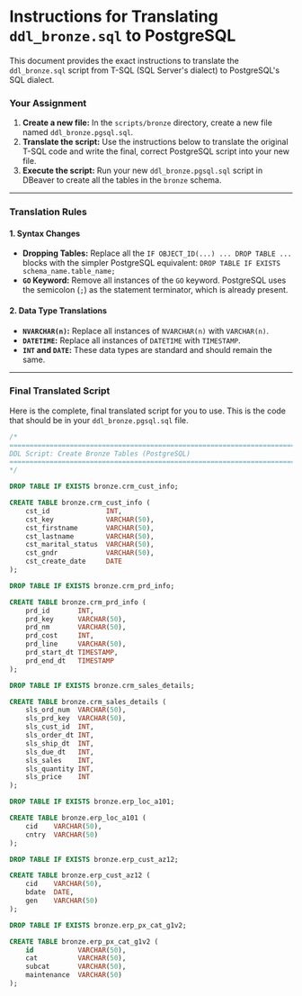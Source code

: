 
# Instructions for Translating `ddl_bronze.sql` to PostgreSQL

This document provides the exact instructions to translate the `ddl_bronze.sql` script from T-SQL (SQL Server's dialect) to PostgreSQL's SQL dialect.

### Your Assignment

1.  **Create a new file:** In the `scripts/bronze` directory, create a new file named `ddl_bronze.pgsql.sql`.
2.  **Translate the script:** Use the instructions below to translate the original T-SQL code and write the final, correct PostgreSQL script into your new file.
3.  **Execute the script:** Run your new `ddl_bronze.pgsql.sql` script in DBeaver to create all the tables in the `bronze` schema.

---

### Translation Rules

#### 1. Syntax Changes

*   **Dropping Tables:** Replace all the `IF OBJECT_ID(...) ... DROP TABLE ...` blocks with the simpler PostgreSQL equivalent: `DROP TABLE IF EXISTS schema_name.table_name;`
*   **`GO` Keyword:** Remove all instances of the `GO` keyword. PostgreSQL uses the semicolon (`;`) as the statement terminator, which is already present.

#### 2. Data Type Translations

*   **`NVARCHAR(n)`:** Replace all instances of `NVARCHAR(n)` with `VARCHAR(n)`.
*   **`DATETIME`:** Replace all instances of `DATETIME` with `TIMESTAMP`.
*   **`INT` and `DATE`:** These data types are standard and should remain the same.

---

### Final Translated Script

Here is the complete, final translated script for you to use. This is the code that should be in your `ddl_bronze.pgsql.sql` file.

```sql
/*
===============================================================================
DDL Script: Create Bronze Tables (PostgreSQL)
===============================================================================
*/

DROP TABLE IF EXISTS bronze.crm_cust_info;

CREATE TABLE bronze.crm_cust_info (
    cst_id              INT,
    cst_key             VARCHAR(50),
    cst_firstname       VARCHAR(50),
    cst_lastname        VARCHAR(50),
    cst_marital_status  VARCHAR(50),
    cst_gndr            VARCHAR(50),
    cst_create_date     DATE
);

DROP TABLE IF EXISTS bronze.crm_prd_info;

CREATE TABLE bronze.crm_prd_info (
    prd_id       INT,
    prd_key      VARCHAR(50),
    prd_nm       VARCHAR(50),
    prd_cost     INT,
    prd_line     VARCHAR(50),
    prd_start_dt TIMESTAMP,
    prd_end_dt   TIMESTAMP
);

DROP TABLE IF EXISTS bronze.crm_sales_details;

CREATE TABLE bronze.crm_sales_details (
    sls_ord_num  VARCHAR(50),
    sls_prd_key  VARCHAR(50),
    sls_cust_id  INT,
    sls_order_dt INT,
    sls_ship_dt  INT,
    sls_due_dt   INT,
    sls_sales    INT,
    sls_quantity INT,
    sls_price    INT
);

DROP TABLE IF EXISTS bronze.erp_loc_a101;

CREATE TABLE bronze.erp_loc_a101 (
    cid    VARCHAR(50),
    cntry  VARCHAR(50)
);

DROP TABLE IF EXISTS bronze.erp_cust_az12;

CREATE TABLE bronze.erp_cust_az12 (
    cid    VARCHAR(50),
    bdate  DATE,
    gen    VARCHAR(50)
);

DROP TABLE IF EXISTS bronze.erp_px_cat_g1v2;

CREATE TABLE bronze.erp_px_cat_g1v2 (
    id           VARCHAR(50),
    cat          VARCHAR(50),
    subcat       VARCHAR(50),
    maintenance  VARCHAR(50)
);
```
